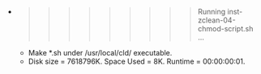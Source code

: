 * >>>>>>>>> Running inst-zclean-04-chmod-script.sh ...
  * Make *.sh under /usr/local/cld/ executable.
  * Disk size = 7618796K. Space Used = 8K. Runtime = 00:00:00:01.
